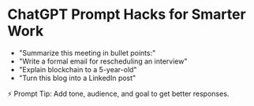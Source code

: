 # ChatGPT Prompt Hacks for Smarter Work

- "Summarize this meeting in bullet points:"
- "Write a formal email for rescheduling an interview"
- "Explain blockchain to a 5-year-old"
- "Turn this blog into a LinkedIn post"

⚡ Prompt Tip: Add tone, audience, and goal to get better responses.
